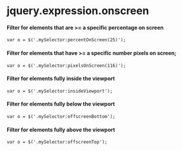 jquery.expression.onscreen
==========================

#### Filter for elements that are >= a specific percentage on screen

```
var o = $('.mySelector:percentOnScreen(25)');
```

#### Filter for elements that have >= a specific number pixels on screen;

```
var o = $('.mySelector:pixelsOnScreen(116)');
```

#### Filter for elements fully inside the viewport
```
var o = $('.mySelector:insideViewport');
```

#### Filter for elements fully below the viewport
```
var o = $('.mySelector:offscreenBottom');
```

#### Filter for elements fully above the viewport
```
var o = $('.mySelector:offscreenTop');
```